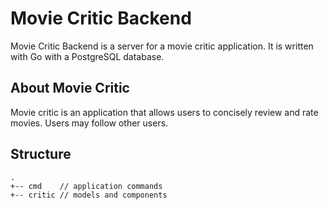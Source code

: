 # Movie Critic Backend

Movie Critic Backend is a server for a movie critic application. It is written with Go with a PostgreSQL database.

## About Movie Critic

Movie critic is an application that allows users to concisely review and rate movies. Users may follow other users.

## Structure

```
.
+-- cmd    // application commands
+-- critic // models and components
```
